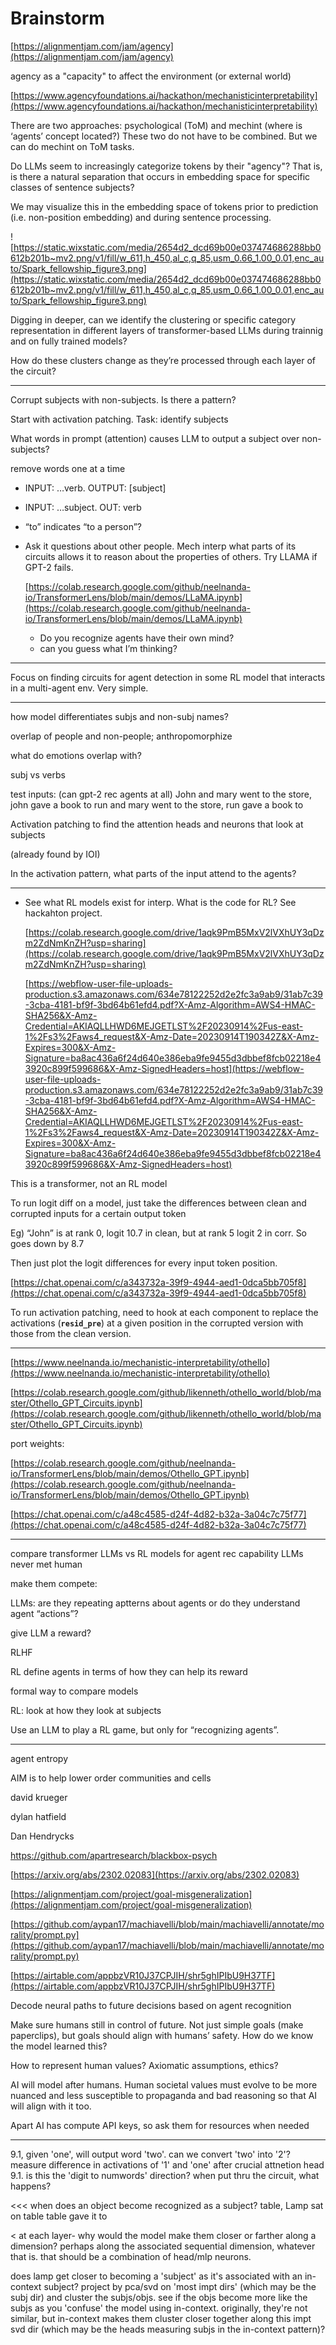 # Brainstorm

[https://alignmentjam.com/jam/agency](https://alignmentjam.com/jam/agency)

agency as a "capacity" to affect the environment (or external world)

[https://www.agencyfoundations.ai/hackathon/mechanisticinterpretability](https://www.agencyfoundations.ai/hackathon/mechanisticinterpretability)

There are two approaches: psychological (ToM) and mechint (where is ‘agents’ concept located?) These two do not have to be combined. But we can do mechint on ToM tasks.

Do LLMs seem to increasingly categorize tokens by their "agency"? That is, is there a natural separation that occurs in embedding space for specific classes of sentence subjects?

We may visualize this in the embedding space of tokens prior to prediction (i.e. non-position embedding) and during sentence processing.

![https://static.wixstatic.com/media/2654d2_dcd69b00e037474686288bb0612b201b~mv2.png/v1/fill/w_611,h_450,al_c,q_85,usm_0.66_1.00_0.01,enc_auto/Spark_fellowship_figure3.png](https://static.wixstatic.com/media/2654d2_dcd69b00e037474686288bb0612b201b~mv2.png/v1/fill/w_611,h_450,al_c,q_85,usm_0.66_1.00_0.01,enc_auto/Spark_fellowship_figure3.png)

Digging in deeper, can we identify the clustering or specific category representation in different layers of transformer-based LLMs during trainnig and on fully trained models?

How do these clusters change as they’re processed through each layer of the circuit?

---

Corrupt subjects with non-subjects. Is there a pattern?

Start with activation patching. Task: identify subjects

What words in prompt (attention) causes LLM to output a subject over non-subjects?

remove words one at a time

- INPUT: …verb. OUTPUT: [subject]
- INPUT: …subject. OUT: verb
- “to” indicates “to a person”?
- Ask it questions about other people. Mech interp what parts of its circuits allows it to reason about the properties of others. Try LLAMA if GPT-2 fails.
    
    [https://colab.research.google.com/github/neelnanda-io/TransformerLens/blob/main/demos/LLaMA.ipynb](https://colab.research.google.com/github/neelnanda-io/TransformerLens/blob/main/demos/LLaMA.ipynb)
    
    - Do you recognize agents have their own mind?
    - can you guess what I’m thinking?

---

Focus on finding circuits for agent detection in some RL model that interacts in a multi-agent env. Very simple.

---

how model differentiates subjs and non-subj names?

overlap of people and non-people; anthropomorphize

what do emotions overlap with?

subj vs verbs

test inputs: (can gpt-2 rec agents at all)
John and mary went to the store, john gave a book to
run and mary went to the store, run gave a book to

Activation patching to find the attention heads and neurons that look at subjects

(already found by IOI)

In the activation pattern, what parts of the input attend to the agents?

---

- See what RL models exist for interp. What is the code for RL? See hackahton project.
    
    [https://colab.research.google.com/drive/1aqk9PmB5MxV2lVXhUY3qDzm2ZdNmKnZH?usp=sharing](https://colab.research.google.com/drive/1aqk9PmB5MxV2lVXhUY3qDzm2ZdNmKnZH?usp=sharing)
    
    [https://webflow-user-file-uploads-production.s3.amazonaws.com/634e78122252d2e2fc3a9ab9/31ab7c39-3cba-4181-bf9f-3bd64b61efd4.pdf?X-Amz-Algorithm=AWS4-HMAC-SHA256&X-Amz-Credential=AKIAQLLHWD6MEJGETLST%2F20230914%2Fus-east-1%2Fs3%2Faws4_request&X-Amz-Date=20230914T190342Z&X-Amz-Expires=300&X-Amz-Signature=ba8ac436a6f24d640e386eba9fe9455d3dbbef8fcb02218e43920c899f599686&X-Amz-SignedHeaders=host](https://webflow-user-file-uploads-production.s3.amazonaws.com/634e78122252d2e2fc3a9ab9/31ab7c39-3cba-4181-bf9f-3bd64b61efd4.pdf?X-Amz-Algorithm=AWS4-HMAC-SHA256&X-Amz-Credential=AKIAQLLHWD6MEJGETLST%2F20230914%2Fus-east-1%2Fs3%2Faws4_request&X-Amz-Date=20230914T190342Z&X-Amz-Expires=300&X-Amz-Signature=ba8ac436a6f24d640e386eba9fe9455d3dbbef8fcb02218e43920c899f599686&X-Amz-SignedHeaders=host)
    

This is a transformer, not an RL model

To run logit diff on a model, just take the differences between clean and corrupted inputs for a certain output token

Eg) “John” is at rank 0, logit 10.7 in clean, but at rank 5 logit 2 in corr. So goes down by 8.7

Then just plot the logit differences for every input token position.

[https://chat.openai.com/c/a343732a-39f9-4944-aed1-0dca5bb705f8](https://chat.openai.com/c/a343732a-39f9-4944-aed1-0dca5bb705f8)

To run activation patching, need to hook at each component to replace the activations (**`resid_pre`**) at a given position in the corrupted version with those from the clean version.

---

[https://www.neelnanda.io/mechanistic-interpretability/othello](https://www.neelnanda.io/mechanistic-interpretability/othello)

[https://colab.research.google.com/github/likenneth/othello_world/blob/master/Othello_GPT_Circuits.ipynb](https://colab.research.google.com/github/likenneth/othello_world/blob/master/Othello_GPT_Circuits.ipynb)

port weights:

[https://colab.research.google.com/github/neelnanda-io/TransformerLens/blob/main/demos/Othello_GPT.ipynb](https://colab.research.google.com/github/neelnanda-io/TransformerLens/blob/main/demos/Othello_GPT.ipynb)

[https://chat.openai.com/c/a48c4585-d24f-4d82-b32a-3a04c7c75f77](https://chat.openai.com/c/a48c4585-d24f-4d82-b32a-3a04c7c75f77)

---

compare transformer LLMs vs RL models for agent rec capability
LLMs never met human

make them compete:

LLMs: are they repeating aptterns about agents or do they understand agent “actions”?

give LLM a reward?

RLHF

RL define agents in terms of how they can help its reward

formal way to compare models

RL: look at how they look at subjects

Use an LLM to play a RL game, but only for “recognizing agents”.

---

agent entropy

AIM is to help lower order communities and cells

david krueger

dylan hatfield 

Dan Hendrycks

https://github.com/apartresearch/blackbox-psych

[https://arxiv.org/abs/2302.02083](https://arxiv.org/abs/2302.02083)

[https://alignmentjam.com/project/goal-misgeneralization](https://alignmentjam.com/project/goal-misgeneralization)

[https://github.com/aypan17/machiavelli/blob/main/machiavelli/annotate/morality/prompt.py](https://github.com/aypan17/machiavelli/blob/main/machiavelli/annotate/morality/prompt.py)

[https://airtable.com/appbzVR10J37CPJIH/shr5ghIPIbU9H37TF](https://airtable.com/appbzVR10J37CPJIH/shr5ghIPIbU9H37TF)

Decode neural paths to future decisions based on agent recognition

Make sure humans still in control of future. Not just simple goals (make paperclips), but goals should align with humans’ safety. How do we know the model learned this?

How to represent human values? Axiomatic assumptions, ethics?

AI will model after humans. Human societal values must evolve to be more nuanced and less susceptible to propaganda and bad reasoning so that AI will align with it too.

Apart AI has compute API keys, so ask them for resources when needed

---

9.1, given 'one', will output word 'two'. can we convert 'two' into '2'? measure difference in activations of '1' and 'one' after crucial attnetion head 9.1. is this the 'digit to numwords' direction? when put thru the circuit, what happens?

<<<
when does an object become recognized as a subject?
table, Lamp
sat on table
table gave it to

<
at each layer- why would the model make them closer or farther along a dimension? perhaps along the associated sequential dimension, whatever that is. that should be a combination of head/mlp neurons.

does lamp get closer to becoming a 'subject' as it's associated with an in-context subject? project by pca/svd on 'most impt dirs' (which may be the subj dir) and cluster the subjs/objs. see if the objs become more like the subjs as you 'confuse' the model using in-context. originally, they're not similar, but in-context makes them cluster closer together along this impt svd dir (which may be the heads measuring subjs in the in-context pattern)?